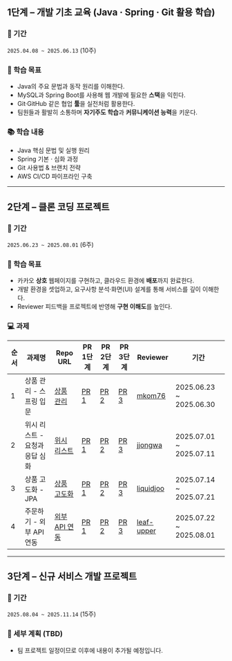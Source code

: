 ## 1단계 – 개발 기초 교육 (Java · Spring · Git 활용 학습)
### 📅 기간
`2025.04.08 ~ 2025.06.13` (10주)

### 🎯 학습 목표
- Java의 주요 문법과 동작 원리를 이해한다.
- MySQL과 Spring Boot를 사용해 웹 개발에 필요한 **스택**을 익힌다.
- Git·GitHub 같은 협업 **툴**을 실전처럼 활용한다.
- 팀원들과 활발히 소통하며 **자기주도 학습**과 **커뮤니케이션 능력**을 키운다.

### 📚 학습 내용
- Java 핵심 문법 및 실행 원리
- Spring 기본 · 심화 과정
- Git 사용법 & 브랜치 전략
- AWS CI/CD 파이프라인 구축

---

## 2단계 – 클론 코딩 프로젝트
### 📅 기간
`2025.06.23 ~ 2025.08.01` (6주)

### 🎯 학습 목표
- 카카오 **상호** 웹페이지를 구현하고, 클라우드 환경에 **배포**까지 완료한다.
- 개발 환경을 셋업하고, 요구사항 분석·화면(UI) 설계를 통해 서비스를 깊이 이해한다.
- Reviewer 피드백을 프로젝트에 반영해 **구현 이해도**를 높인다.

### 💻 과제
| 순서 | 과제명 | Repo URL | PR 1단계 | PR 2단계 | PR 3단계 | Reviewer | 기간 |
|------|--------------|-------------|----------|----------|----------|----------|------|
| 1 | 상품 관리 - 스프링 입문 | [상품 관리](https://github.com/raminkim/spring-gift-product) | [PR 1](https://github.com/next-step/spring-gift-product/pull/11) | [PR 2](https://github.com/next-step/spring-gift-product/pull/176) | [PR 3](https://github.com/next-step/spring-gift-product/pull/199) | [mkom76](https://github.com/mkom76) | 2025.06.23 ~ 2025.06.30 |
| 2 | 위시 리스트 - 요청과 응답 심화 | [위시 리스트](https://github.com/raminkim/spring-gift-wishlist) | [PR 1](https://github.com/next-step/spring-gift-wishlist/pull/110) | [PR 2](https://github.com/next-step/spring-gift-wishlist/pull/215) | [PR 3](https://github.com/next-step/spring-gift-wishlist/pull/292) | [jjongwa](https://github.com/jjongwa) | 2025.07.01 ~ 2025.07.11 |
| 3 | 상품 고도화 - JPA | [상품 고도화](https://github.com/raminkim/spring-gift-enhancement) | [PR 1](https://github.com/next-step/spring-gift-enhancement/pull/111) | [PR 2](https://github.com/next-step/spring-gift-enhancement/pull/206) | [PR 3](https://github.com/next-step/spring-gift-enhancement/pull/267) | [liquidjoo](https://github.com/liquidjoo) | 2025.07.14 ~ 2025.07.21 |
| 4 | 주문하기 - 외부 API 연동 | [외부 API 연동](https://github.com/raminkim/spring-gift-order) | [PR 1](https://github.com/next-step/spring-gift-order/pull/108) | [PR 2](https://github.com/next-step/spring-gift-order/pull/179) | [PR 3](https://github.com/next-step/spring-gift-order/pull/265) | [leaf-upper](https://github.com/leaf-upper) | 2025.07.22 ~ 2025.08.01 |

---

## 3단계 – 신규 서비스 개발 프로젝트
### 📅 기간
`2025.08.04 ~ 2025.11.14` (15주)

### 🚧 세부 계획 (TBD)
- 팀 프로젝트 일정이므로 이후에 내용이 추가될 예정입니다.
